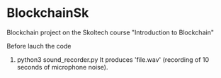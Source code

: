 # BlockchainSk
Blockchain project on the Skoltech course "Introduction to Blockchain"

Before lauch the code 
1. python3 sound_recorder.py 
It produces 'file.wav' (recording of 10 seconds of microphone noise).

